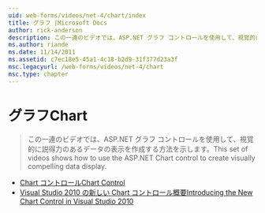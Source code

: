 ```yaml
---
uid: web-forms/videos/net-4/chart/index
title: グラフ |Microsoft Docs
author: rick-anderson
description: この一連のビデオでは、ASP.NET グラフ コントロールを使用して、視覚的に説得力のあるデータの表示を作成する方法を示します。
ms.author: riande
ms.date: 11/14/2011
ms.assetid: c7ec18e5-45a1-4c18-b2d9-31f377d23a3f
msc.legacyurl: /web-forms/videos/net-4/chart
msc.type: chapter
---
```

<a name="chart"></a><span data-ttu-id="3a96d-103">グラフ</span><span class="sxs-lookup"><span data-stu-id="3a96d-103">Chart</span></span>
====================
> <span data-ttu-id="3a96d-104">この一連のビデオでは、ASP.NET グラフ コントロールを使用して、視覚的に説得力のあるデータの表示を作成する方法を示します。</span><span class="sxs-lookup"><span data-stu-id="3a96d-104">This set of videos shows how to use the ASP.NET Chart control to create visually compelling data display.</span></span>


- [<span data-ttu-id="3a96d-105">Chart コントロール</span><span class="sxs-lookup"><span data-stu-id="3a96d-105">Chart Control</span></span>](aspnet-4-quick-hit-chart-control.md)
- [<span data-ttu-id="3a96d-106">Visual Studio 2010 の新しい Chart コントロール概要</span><span class="sxs-lookup"><span data-stu-id="3a96d-106">Introducing the New Chart Control in Visual Studio 2010</span></span>](aspnet-4-how-do-i-introducing-the-new-chart-control-in-visual-studio-2010.md)
